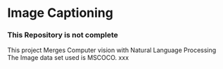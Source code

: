 # Image Captioning
### This Repository is not complete

This project Merges Computer vision with Natural Language Processing
The Image data set used is MSCOCO.
xxx
